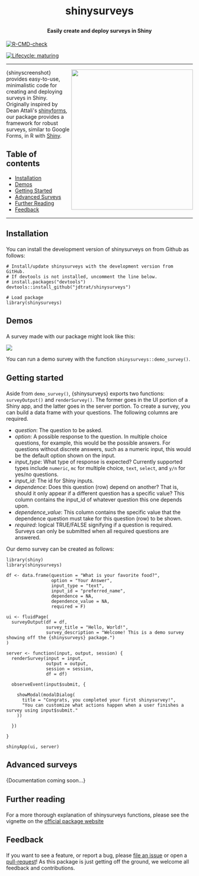 <p align = "center">
<h1 align="center">

shinysurveys

</h1>

<h4 align="center">

Easily create and deploy surveys in Shiny

</h4>

<p align="center">

<a href="https://github.com/jdtrat/shinysurveys/actions"><img src="https://github.com/jdtrat/shinysurveys/workflows/R-CMD-check/badge.svg" alt="R-CMD-check" style="max-width:100%;"></a>

<a href="https://www.tidyverse.org/lifecycle/#maturing" rel="nofollow"><img src="https://camo.githubusercontent.com/ae2f538d678a8e76c5493d870c59fbf928b14906e41227a07af5bbf3566b5068/68747470733a2f2f696d672e736869656c64732e696f2f62616467652f6c6966656379636c652d6d61747572696e672d626c75652e737667" alt="Lifecycle: maturing" data-canonical-src="https://img.shields.io/badge/lifecycle-maturing-blue.svg" style="max-width:100%;"></a>

</p>

</p>

------------------------------------------------------------------------

<img src="https://jdtrat.com/packages/shinysurveys/hex/shinysurveys_hex-final.png" width="328" height="378" align="right"/>

{shinyscreenshot} provides easy-to-use, minimalistic code for creating and deploying surveys in Shiny. Originally inspired by Dean Attali's [shinyforms](https://github.com/daattali/shinyforms), our package provides a framework for robust surveys, similar to Google Forms, in R with [Shiny](http://github.com/rstudio/shiny/).

## Table of contents

-   [Installation](#installation)
-   [Demos](#demos)
-   [Getting Started](#getting-started)
-   [Advanced Surveys](#advanced-surveys)
-   [Further Reading](#further-reading)
-   [Feedback](#feedback)

------------------------------------------------------------------------

<h2 id="installation">

Installation

</h2>

You can install the development version of shinysurveys on from Github as follows:

``` {.r}
# Install/update shinysurveys with the development version from GitHub. 
# If devtools is not installed, uncomment the line below.
# install.packages("devtools")
devtools::install_github("jdtrat/shinysurveys")

# Load package
library(shinysurveys)
```

<h2 id="demos">

Demos

</h2>

A survey made with our package might look like this:

![](https://www.jdtrat.com/packages/shinysurveys/resources/shinysurveys-final-demo.gif)

You can run a demo survey with the function `shinysurveys::demo_survey()`.

<h2 id="getting-started">

Getting started

</h2>

Aside from `demo_survey()`, {shinysurveys} exports two functions: `surveyOutput()` and `renderSurvey()`. The former goes in the UI portion of a Shiny app, and the latter goes in the server portion. To create a survey, you can build a data frame with your questions. The following columns are required.

-   *question*: The question to be asked.
-   *option*: A possible response to the question. In multiple choice questions, for example, this would be the possible answers. For questions without discrete answers, such as a numeric input, this would be the default option shown on the input.
-   *input\_type*: What type of response is expected? Currently supported types include `numeric`, `mc` for multiple choice, `text`, `select`, and `y/n` for yes/no questions.
-   *input\_id*: The id for Shiny inputs.
-   *dependence*: Does this question (row) depend on another? That is, should it only appear if a different question has a specific value? This column contains the input\_id of whatever question this one depends upon.
-   *dependence\_value*: This column contains the specific value that the dependence question must take for this question (row) to be shown.
-   *required*: logical TRUE/FALSE signifying if a question is required. Surveys can only be submitted when all required questions are answered.

Our demo survey can be created as follows:

``` {.r}
library(shiny)
library(shinysurveys)

df <- data.frame(question = "What is your favorite food?",
                 option = "Your Answer",
                 input_type = "text",
                 input_id = "preferred_name",
                 dependence = NA,
                 dependence_value = NA,
                 required = F)

ui <- fluidPage(
  surveyOutput(df = df,
               survey_title = "Hello, World!",
               survey_description = "Welcome! This is a demo survey showing off the {shinysurveys} package.")
)

server <- function(input, output, session) {
  renderSurvey(input = input,
               output = output,
               session = session,
               df = df)
  
  observeEvent(input$submit, {
    
    showModal(modalDialog(
      title = "Congrats, you completed your first shinysurvey!",
      "You can customize what actions happen when a user finishes a survey using input$submit."
    ))
    
  })
  
}

shinyApp(ui, server)
```

<h2 id="advanced-surveys">

Advanced surveys

</h2>

{Documentation coming soon...}

<h2 id="further-reading">

Further reading

</h2>

For a more thorough explanation of shinysurveys functions, please see the vignette on the [official package website](https://jdtrat.com/packages/shinysurveys/)

<h2 id="feedback">

Feedback

</h2>

If you want to see a feature, or report a bug, please [file an issue](https://github.com/jdtrat/shinysurveys/issues) or open a [pull-request](https://github.com/jdtrat/shinysurveys/pulls)! As this package is just getting off the ground, we welcome all feedback and contributions.
